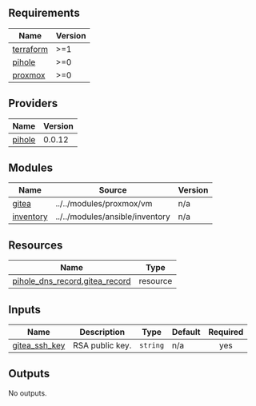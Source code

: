 <!-- BEGINNING OF PRE-COMMIT-TERRAFORM DOCS HOOK -->
## Requirements

| Name | Version |
|------|---------|
| <a name="requirement_terraform"></a> [terraform](#requirement\_terraform) | >=1 |
| <a name="requirement_pihole"></a> [pihole](#requirement\_pihole) | >=0 |
| <a name="requirement_proxmox"></a> [proxmox](#requirement\_proxmox) | >=0 |

## Providers

| Name | Version |
|------|---------|
| <a name="provider_pihole"></a> [pihole](#provider\_pihole) | 0.0.12 |

## Modules

| Name | Source | Version |
|------|--------|---------|
| <a name="module_gitea"></a> [gitea](#module\_gitea) | ../../modules/proxmox/vm | n/a |
| <a name="module_inventory"></a> [inventory](#module\_inventory) | ../../modules/ansible/inventory | n/a |

## Resources

| Name | Type |
|------|------|
| [pihole_dns_record.gitea_record](https://registry.terraform.io/providers/ryanwholey/pihole/latest/docs/resources/dns_record) | resource |

## Inputs

| Name | Description | Type | Default | Required |
|------|-------------|------|---------|:--------:|
| <a name="input_gitea_ssh_key"></a> [gitea\_ssh\_key](#input\_gitea\_ssh\_key) | RSA public key. | `string` | n/a | yes |

## Outputs

No outputs.
<!-- END OF PRE-COMMIT-TERRAFORM DOCS HOOK -->
